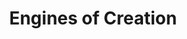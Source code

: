 ---
title: "Engines of Creation"
bookCover: "/assets/book-covers/engines-of-creation.jpg"
slug: "engines-of-creation"
bookAuthor: "Eric Drexler"
rating: 8
done: false
tags: []
summary: false
detailedNotes: false
amazonLink: ""
amazonAffiliateLink: ""
---